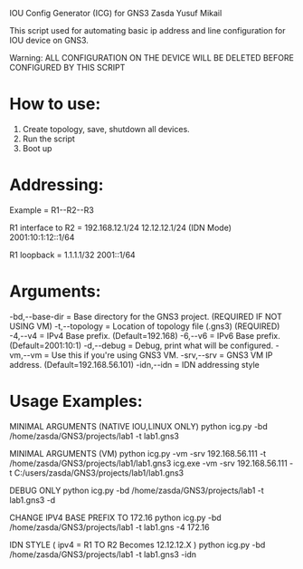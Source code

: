 IOU Config Generator (ICG) for GNS3
Zasda Yusuf Mikail

This script used for automating basic ip address and line configuration for IOU device on GNS3.

Warning: ALL CONFIGURATION ON THE DEVICE WILL BE DELETED BEFORE CONFIGURED BY THIS SCRIPT

# How to use:
1. Create topology, save, shutdown all devices.
2. Run the script
3. Boot up

# Addressing:
Example = R1--R2--R3

R1 interface to R2 	= 192.168.12.1/24 
			  		  12.12.12.1/24 (IDN Mode)
			  		  2001:10:1:12::1/64

R1 loopback			= 1.1.1.1/32
			      	  2001::1/64

# Arguments:

-bd,--base-dir = Base directory for the GNS3 project. (REQUIRED IF NOT USING VM)
-t,--topology = Location of topology file (.gns3) (REQUIRED)
-4,--v4 = IPv4 Base prefix. (Default=192.168)
-6,--v6 = IPv6 Base prefix. (Default=2001:10:1)
-d,--debug = Debug, print what will be configured.
-vm,--vm = Use this if you're using GNS3 VM.
-srv,--srv = GNS3 VM IP address. (Default=192.168.56.101)
-idn,--idn = IDN addressing style

# Usage Examples:

MINIMAL ARGUMENTS (NATIVE IOU,LINUX ONLY)
    python icg.py -bd /home/zasda/GNS3/projects/lab1 -t lab1.gns3

MINIMAL ARGUMENTS (VM)
    python icg.py -vm -srv 192.168.56.111 -t /home/zasda/GNS3/projects/lab1/lab1.gns3
    icg.exe -vm -srv 192.168.56.111 -t C:/users/zasda/GNS3/projects/lab1/lab1.gns3

DEBUG ONLY
    python icg.py -bd /home/zasda/GNS3/projects/lab1 -t lab1.gns3 -d

CHANGE IPV4 BASE PREFIX TO 172.16
    python icg.py -bd /home/zasda/GNS3/projects/lab1 -t lab1.gns -4 172.16
    
IDN STYLE ( ipv4 = R1 TO R2 Becomes 12.12.12.X )
    python icg.py -bd /home/zasda/GNS3/projects/lab1 -t lab1.gns3 -idn
